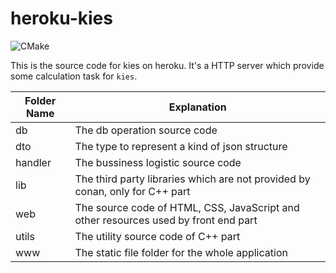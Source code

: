 # heroku-kies

![CMake](https://github.com/KieQ/heroku-kies/workflows/CMake/badge.svg)

This is the source code for kies on heroku. It's a HTTP server which provide some calculation task for `kies`.

|Folder Name|Explanation|
|----|----|
|db| The db operation source code|
|dto| The type to represent a kind of json structure|
handler| The bussiness logistic source code|
|lib| The third party libraries which are not provided by conan, only for C++ part|
|web| The source code of HTML, CSS, JavaScript and other resources used by front end part|
|utils| The utility source code of C++ part|
|www| The static file folder for the whole application|
